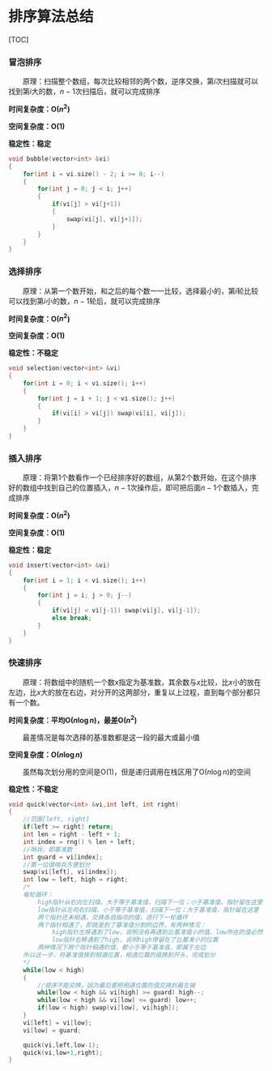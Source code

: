 # 排序算法总结

[TOC]

### 冒泡排序

&emsp;&emsp;原理：扫描整个数组，每次比较相邻的两个数，逆序交换，第$i$次扫描就可以找到第$i$大的数，$n-1$次扫描后，就可以完成排序

**时间复杂度：O($n^2$)**

**空间复杂度：O(1)**

**稳定性：稳定**

```cpp
void bubble(vector<int> &vi)
{
    for(int i = vi.size() - 2; i >= 0; i--)
    {
        for(int j = 0; j < i; j++)
        {
            if(vi[j] > vi[j+1])
            {
                swap(vi[j], vi[j+1]);
            }
        }
    }
}
```

### 选择排序

&emsp;&emsp;原理：从第一个数开始，和之后的每个数一一比较，选择最小的，第$i$轮比较可以找到第$i$小的数，$n-1$轮后，就可以完成排序

**时间复杂度：O($n^2$)**

**空间复杂度：O(1)**

**稳定性：不稳定**

```cpp
void selection(vector<int> &vi)
{
    for(int i = 0; i < vi.size(); i++)
    {
        for(int j = i + 1; j < vi.size(); j++)
        {
            if(vi[i] > vi[j]) swap(vi[i], vi[j]);
        }
    }
}
```

### 插入排序

&emsp;&emsp;原理：将第1个数看作一个已经排序好的数组，从第2个数开始，在这个排序好的数组中找到自己的位置插入，$n-1$次操作后，即可把后面$n-1$个数插入，完成排序

**时间复杂度：O($n^2$)**

**空间复杂度：O(1)**

**稳定性：稳定**

```cpp
void insert(vector<int> &vi)
{
    for(int i = 1; i < vi.size(); i++)
    {
        for(int j = i; j > 0; j--)
        {
            if(vi[j] < vi[j-1]) swap(vi[j], vi[j-1]);
            else break;
        }
    }
}
```

### 快速排序

&emsp;&emsp;原理：将数组中的随机一个数$x$指定为基准数，其余数与$x$比较，比$x$小的放在左边，比$x$大的放在右边，对分开的这两部分，重复以上过程，直到每个部分都只有一个数。

**时间复杂度：平均O($n\log{n}$)，最差O($n^2$)**

&emsp;&emsp;最差情况是每次选择的基准数都是这一段的最大或最小值

**空间复杂度：O($n\log{n}$)**

&emsp;&emsp;虽然每次划分用的空间是O(1)，但是递归调用在栈区用了O($n\log{n}$)的空间

**稳定性：不稳定**

```cpp
void quick(vector<int> &vi,int left, int right)
{
    //范围[left, right]
    if(left >= right) return;
    int len = right - left + 1;
    int index = rng() % len + left;
    //哨兵，即基准数
    int guard = vi[index];
    //第一位做哨兵方便划分
    swap(vi[left], vi[index]);
    int low = left, high = right;
    /*
    每轮循环：
        high指针从右向左扫描，大于等于基准值，扫描下一位；小于基准值，指针留在这里
        low指针从左向右扫描，小于等于基准值，扫描下一位；大于基准值，指针留在这里
        两个指针还未相遇，交换各自指向的值，进行下一轮循环
        两个指针相遇了，即就是到了基准值分割的边界，有两种情况：
            high指针左移遇到了low，说明没有再遇到比基准值小的值，low所在的值必然小于等于基准值
            low指针右移遇到了high，说明high停留在了比基准小的位置
        两种情况下两个指针相遇的值，都小于等于基准值，即属于左边
    所以这一步，将基准值换到相遇位置，相遇位置的值换到开头，完成划分
    */
    while(low < high)
    {
        //顺序不能交换，因为最后要把相遇位置的值交换到最左端
        while(low < high && vi[high] >= guard) high--;
        while(low < high && vi[low] <= guard) low++;
        if(low < high) swap(vi[low], vi[high]);
    }
    vi[left] = vi[low];
    vi[low] = guard;

    quick(vi,left,low-1);
    quick(vi,low+1,right);
}
```


